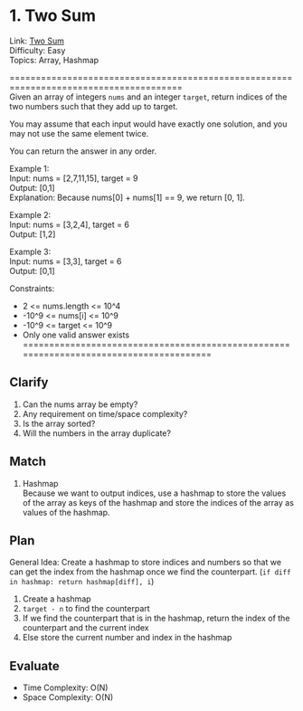 # 1. Two Sum
Link: [Two Sum](https://leetcode.com/problems/two-sum/description/)\
Difficulty: Easy\
Topics: Array, Hashmap

=======================================================================================\
Given an array of integers `nums` and an integer `target`, return indices of the two numbers such that they add up to target.

You may assume that each input would have exactly one solution, and you may not use the same element twice.

You can return the answer in any order.

Example 1:\
Input: nums = [2,7,11,15], target = 9\
Output: [0,1]\
Explanation: Because nums[0] + nums[1] == 9, we return [0, 1].

Example 2:\
Input: nums = [3,2,4], target = 6\
Output: [1,2]

Example 3:\
Input: nums = [3,3], target = 6\
Output: [0,1]

Constraints:

- 2 <= nums.length <= 10^4
- -10^9 <= nums[i] <= 10^9
- -10^9 <= target <= 10^9
- Only one valid answer exists
=======================================================================================

## Clarify
1. Can the nums array be empty?
2. Any requirement on time/space complexity?
3. Is the array sorted?
4. Will the numbers in the array duplicate?
## Match
1. Hashmap\
   Because we want to output indices, use a hashmap to store the values of the array as keys of the hashmap and store the indices of the array as values of the hashmap.
## Plan
General Idea: Create a hashmap to store indices and numbers so that we can get the index from the hashmap once we find the counterpart. (`if diff in hashmap: return hashmap[diff], i`)
1. Create a hashmap
2. `target - n` to find the counterpart
3. If we find the counterpart that is in the hashmap, return the index of the counterpart and the current index
4. Else store the current number and index in the hashmap
## Evaluate
- Time Complexity: O(N)
- Space Complexity: O(N)
